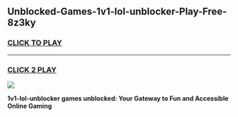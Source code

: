 
## Unblocked-Games-1v1-lol-unblocker-Play-Free-8z3ky
<h3>
<a href="https://premium76.site?title=1v1-lol-unblocker&ref=18A1">CLICK TO PLAY</a></h3>
<hr>

<h3>
<a href="https://premium76.site?title=1v1-lol-unblocker&ref=18A1">CLICK 2 PLAY</a>
  
</h3>

<a href="https://premium76.site?title=1v1-lol-unblocker&ref=18A1"><img src="https://clearcache.store/games.png"></a>


**1v1-lol-unblocker games unblocked: Your Gateway to Fun and Accessible Online Gaming**
